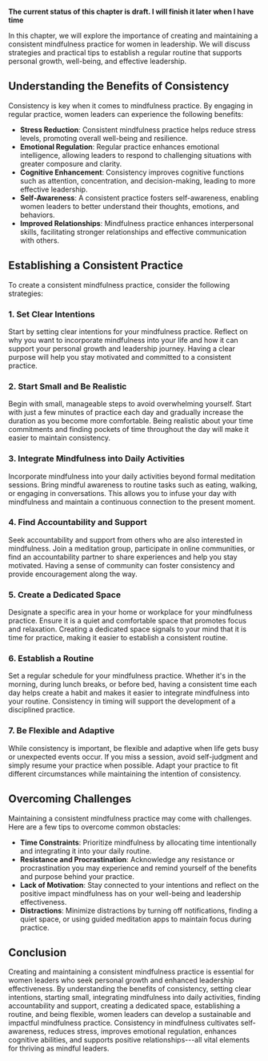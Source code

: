 **The current status of this chapter is draft. I will finish it later when I have time**

In this chapter, we will explore the importance of creating and maintaining a consistent mindfulness practice for women in leadership. We will discuss strategies and practical tips to establish a regular routine that supports personal growth, well-being, and effective leadership.

Understanding the Benefits of Consistency
-----------------------------------------

Consistency is key when it comes to mindfulness practice. By engaging in regular practice, women leaders can experience the following benefits:

* **Stress Reduction**: Consistent mindfulness practice helps reduce stress levels, promoting overall well-being and resilience.
* **Emotional Regulation**: Regular practice enhances emotional intelligence, allowing leaders to respond to challenging situations with greater composure and clarity.
* **Cognitive Enhancement**: Consistency improves cognitive functions such as attention, concentration, and decision-making, leading to more effective leadership.
* **Self-Awareness**: A consistent practice fosters self-awareness, enabling women leaders to better understand their thoughts, emotions, and behaviors.
* **Improved Relationships**: Mindfulness practice enhances interpersonal skills, facilitating stronger relationships and effective communication with others.

Establishing a Consistent Practice
----------------------------------

To create a consistent mindfulness practice, consider the following strategies:

### 1. Set Clear Intentions

Start by setting clear intentions for your mindfulness practice. Reflect on why you want to incorporate mindfulness into your life and how it can support your personal growth and leadership journey. Having a clear purpose will help you stay motivated and committed to a consistent practice.

### 2. Start Small and Be Realistic

Begin with small, manageable steps to avoid overwhelming yourself. Start with just a few minutes of practice each day and gradually increase the duration as you become more comfortable. Being realistic about your time commitments and finding pockets of time throughout the day will make it easier to maintain consistency.

### 3. Integrate Mindfulness into Daily Activities

Incorporate mindfulness into your daily activities beyond formal meditation sessions. Bring mindful awareness to routine tasks such as eating, walking, or engaging in conversations. This allows you to infuse your day with mindfulness and maintain a continuous connection to the present moment.

### 4. Find Accountability and Support

Seek accountability and support from others who are also interested in mindfulness. Join a meditation group, participate in online communities, or find an accountability partner to share experiences and help you stay motivated. Having a sense of community can foster consistency and provide encouragement along the way.

### 5. Create a Dedicated Space

Designate a specific area in your home or workplace for your mindfulness practice. Ensure it is a quiet and comfortable space that promotes focus and relaxation. Creating a dedicated space signals to your mind that it is time for practice, making it easier to establish a consistent routine.

### 6. Establish a Routine

Set a regular schedule for your mindfulness practice. Whether it's in the morning, during lunch breaks, or before bed, having a consistent time each day helps create a habit and makes it easier to integrate mindfulness into your routine. Consistency in timing will support the development of a disciplined practice.

### 7. Be Flexible and Adaptive

While consistency is important, be flexible and adaptive when life gets busy or unexpected events occur. If you miss a session, avoid self-judgment and simply resume your practice when possible. Adapt your practice to fit different circumstances while maintaining the intention of consistency.

Overcoming Challenges
---------------------

Maintaining a consistent mindfulness practice may come with challenges. Here are a few tips to overcome common obstacles:

* **Time Constraints**: Prioritize mindfulness by allocating time intentionally and integrating it into your daily routine.
* **Resistance and Procrastination**: Acknowledge any resistance or procrastination you may experience and remind yourself of the benefits and purpose behind your practice.
* **Lack of Motivation**: Stay connected to your intentions and reflect on the positive impact mindfulness has on your well-being and leadership effectiveness.
* **Distractions**: Minimize distractions by turning off notifications, finding a quiet space, or using guided meditation apps to maintain focus during practice.

Conclusion
----------

Creating and maintaining a consistent mindfulness practice is essential for women leaders who seek personal growth and enhanced leadership effectiveness. By understanding the benefits of consistency, setting clear intentions, starting small, integrating mindfulness into daily activities, finding accountability and support, creating a dedicated space, establishing a routine, and being flexible, women leaders can develop a sustainable and impactful mindfulness practice. Consistency in mindfulness cultivates self-awareness, reduces stress, improves emotional regulation, enhances cognitive abilities, and supports positive relationships---all vital elements for thriving as mindful leaders.
